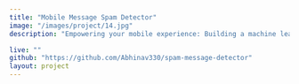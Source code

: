 ```yaml
---
title: "Mobile Message Spam Detector"
image: "/images/project/14.jpg"
description: "Empowering your mobile experience: Building a machine learning model to differentiate between spam and genuine messages, ensuring your inbox stays clutter-free."

live: ""
github: "https://github.com/Abhinav330/spam-message-detector" 
layout: project
---
```


